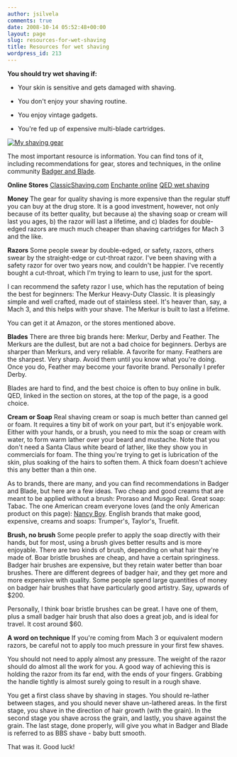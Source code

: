 ```yaml
---
author: jsilvela
comments: true
date: 2008-10-14 05:52:48+00:00
layout: page
slug: resources-for-wet-shaving
title: Resources for wet shaving
wordpress_id: 213
---
```


**You should try wet shaving if:**



	
  * Your skin is sensitive and gets damaged with shaving.

	
  * You don't enjoy your shaving routine.

	
  * You enjoy vintage gadgets.

	
  * You're fed up of expensive multi-blade cartridges.




[![My shaving gear](http://jsilvela.smugmug.com/photos/392670324_RMtoh-S.jpg)](http://jsilvela.smugmug.com/photos/392670324_RMtoh-XL.jpg)

The most important resource is information. You can find tons of it, including recommendations for gear, stores and techniques, in the online community [Badger and Blade](http://badgerandblade.com/).

**Online Stores**
[ClassicShaving.com](http://www.classicshaving.com/Home.html)
[Enchante online](http://www.enchanteonline.com/)
[QED wet shaving](http://www.qedusa.com/)

**Money**
The gear for quality shaving is more expensive than the regular stuff you can buy at the drug store. It is a good investment, however, not only because of its better quality, but because a) the shaving soap or cream will last you ages, b)  the razor will last a lifetime, and c) blades for double-edged razors are much much cheaper than shaving cartridges for Mach 3 and the like.

**Razors**
Some people swear by double-edged, or safety, razors, others swear by the straight-edge or cut-throat razor. I've been shaving with a safety razor for over two years now, and couldn't be happier. I've recently bought a cut-throat, which I'm trying to learn to use, just for the sport.

I can recommend the safety razor I use, which has the reputation of being the best for beginners:
The Merkur Heavy-Duty Classic. It is pleasingly simple and well crafted, made out of stainless steel. It's heaver than, say, a Mach 3, and this helps with your shave. The Merkur is built to last a lifetime.

You can get it at Amazon, or the stores mentioned above.

**Blades**
There are three big brands here: Merkur, Derby and Feather.
The Merkurs are the dullest, but are not a bad choice for beginners.
Derbys are sharper than Merkurs, and very reliable. A favorite for many.
Feathers are the sharpest. Very sharp. Avoid them until you know what you're doing. Once you do, Feather may become your favorite brand. Personally I prefer Derby.

Blades are hard to find, and the best choice is often to buy online in bulk. QED, linked in the section on stores, at the top of the page, is a good choice.

**Cream or Soap**
Real shaving cream or soap is much better than canned gel or foam. It requires a tiny bit of work on your part, but it's enjoyable work. Either with your hands, or a brush, you need to mix the soap or cream with water, to form warm lather over your beard and mustache. Note that you don't need a Santa Claus white beard of lather, like they show you in commercials for foam. The thing you're trying to get is lubrication of the skin, plus soaking of the hairs to soften them. A thick foam doesn't achieve this any better than a thin one.

As to brands, there are many, and you can find recommendations in Badger and Blade, but here are a few ideas.
Two cheap and good creams that are meant to be applied without a brush: Proraso and Musgo Real.
Great soap: Tabac.
The one American cream everyone loves (and the only American product on this page): [Nancy Boy](http://www.nancyboy.com).
English brands that make good, expensive, creams and soaps: Trumper's, Taylor's, Truefit.

**Brush, no brush**
Some people prefer to apply the soap directly with their hands, but for most, using a brush gives better results and is more enjoyable.
There are two kinds of brush, depending on what hair they're made of. Boar bristle brushes are cheap, and have a certain springiness. Badger hair brushes are expensive, but they retain water better than boar brushes. There are different degrees of badger hair, and they get more and more expensive with quality. Some people spend large quantities of money on badger hair brushes that have particularly good artistry. Say, upwards of $200.

Personally, I think boar bristle brushes can be great. I have one of them, plus a small badger hair brush that also does a great job, and is ideal for travel. It cost around $60.

**A word on technique**
If you're coming from Mach 3 or equivalent modern razors, be careful not to apply too much pressure in your first few shaves.

You should not need to apply almost any pressure. The weight of the razor should do almost all the work for you. A good way of achieving this is holding the razor from its far end, with the ends of your fingers. Grabbing the handle tightly is almost surely going to result in a rough shave.

You get a first class shave by shaving in stages. You should re-lather between stages, and you should never shave un-lathered areas.
In the first stage, you shave in the direction of hair growth (with the grain). In the second stage you shave across the grain, and lastly, you shave against the grain.
The last stage, done properly, will give you what in Badger and Blade is referred to as BBS shave - baby butt smooth.

That was it. Good luck!
